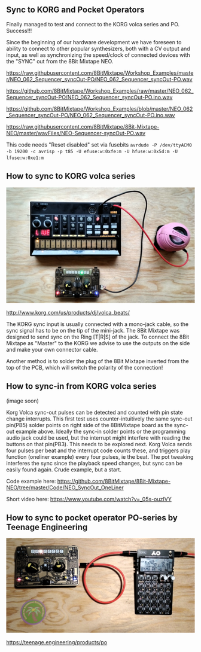 ## Sync to KORG and Pocket Operators

Finally managed to test and connect to the KORG volca series and PO. Success!!!

Since the beginning of our hardware development we have foreseen to ability to connect to other popular synthesizers, both with a CV output and input, as well as synchronizing the speed/clock of connected devices with the "SYNC" out from the 8Bit Mixtape NEO.

https://raw.githubusercontent.com/8BitMixtape/Workshop_Examples/master/NEO_062_Sequencer_syncOut-PO/NEO_062_Sequencer_syncOut-PO.wav

https://github.com/8BitMixtape/Workshop_Examples/raw/master/NEO_062_Sequencer_syncOut-PO/NEO_062_Sequencer_syncOut-PO.ino.wav

https://github.com/8BitMixtape/Workshop_Examples/blob/master/NEO_062_Sequencer_syncOut-PO/NEO_062_Sequencer_syncOut-PO.ino.wav

https://raw.githubusercontent.com/8BitMixtape/8Bit-Mixtape-NEO/master/wavFiles/NEO-Sequencer-syncOut-PO.wav

This code needs "Reset disabled" set via fusebits
   `avrdude -P /dev/ttyACM0 -b 19200 -c avrisp -p t85 -U efuse:w:0xfe:m -U hfuse:w:0x5d:m -U lfuse:w:0xe1:m`

## How to sync to KORG volca series

![](images/mixtape_2_KORG_overview.jpg)

http://www.korg.com/us/products/dj/volca_beats/

The KORG sync input is usually connected with a mono-jack cable, so the sync signal has to be on the tip of the mini-jack. The 8Bit Mixtape was designed to send sync on the Ring [T|R|S] of the jack. To connect the 8Bit Mixtape as "Master" to the KORG we advise to use the outputs on the side and make your own connector cable.

Another method is to solder the plug of the 8Bit Mixtape inverted from the top of the PCB, which will switch the polarity of the connection!

## How to sync-in from KORG volca series

(image soon)

Korg Volca sync-out pulses can be detected and counted with pin state change interrupts. This first test uses counter-intuitively the same sync-out pin(PB5) solder points on right side of the 8BitMixtape board as the sync-out example above. Ideally the sync-in solder points or the programming audio jack could be used, but the interrupt might interfere with reading the buttons on that pin(PB3). This needs to be explored next. Korg Volca sends four pulses per beat and the interrupt code counts these, and triggers play function (oneliner example) every four pulses, ie the beat. The pot tweaking interferes the sync since the playback speed changes, but sync can be easily found again. Crude example, but a start.

Code example here:
https://github.com/8BitMixtape/8Bit-Mixtape-NEO/tree/master/Code/NEO_SyncOut_OneLiner

Short video here:
https://www.youtube.com/watch?v=_05s-ouzIVY

## How to sync to pocket operator PO-series by Teenage Engineering

![](images/mixtape_2_PO_overview.jpg)

https://teenage.engineering/products/po